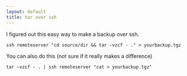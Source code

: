 ```yaml
---
layout: default
title: tar over ssh
---
```


I figured out this easy way to make a backup over ssh.

    ssh remoteserver "cd source/dir && tar -vzcf - ." > yourbackup.tgz

You can also do this (not sure if it really makes a difference)

    tar -vzcf - . | ssh remoteserver "cat > yourbackup.tgz"
